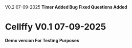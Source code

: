 V0.2 07-09-2025
<b> Timer Added </b>
<b> Bug Fixed
<b> Questions Added

# Cellffy V0.1 07-09-2025
Demo version 
For Testing Purposes
